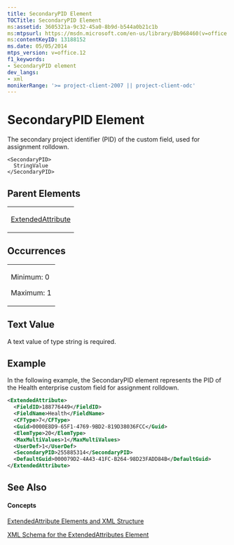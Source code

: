 ```yaml
---
title: SecondaryPID Element
TOCTitle: SecondaryPID Element
ms:assetid: 3605321a-9c32-45a0-8b9d-b544a0b21c1b
ms:mtpsurl: https://msdn.microsoft.com/en-us/library/Bb968460(v=office.12)
ms:contentKeyID: 13188152
ms.date: 05/05/2014
mtps_version: v=office.12
f1_keywords:
- SecondaryPID element
dev_langs:
- xml
monikerRange: '>= project-client-2007 || project-client-odc'
---
```


# SecondaryPID Element




The secondary project identifier (PID) of the custom field, used for assignment rolldown.

    <SecondaryPID>
      StringValue
    </SecondaryPID>

## Parent Elements

<table>
<colgroup>
<col style="width: 100%" />
</colgroup>
<tbody>
<tr class="odd">
<td><p><a href="bb968669(v=office.12).md">ExtendedAttribute</a></p></td>
</tr>
</tbody>
</table>

## Occurrences

<table>
<colgroup>
<col style="width: 100%" />
</colgroup>
<tbody>
<tr class="odd">
<td><p>Minimum: 0</p>
<p>Maximum: 1</p></td>
</tr>
</tbody>
</table>

## Text Value

A text value of type string is required.

## Example

In the following example, the SecondaryPID element represents the PID of the Health enterprise custom field for assignment rolldown.

``` xml
<ExtendedAttribute>
  <FieldID>188776449</FieldID>
  <FieldName>Health</FieldName>
  <CFType>7</CFType>
  <Guid>0000E8D9-65F1-4769-9BD2-819D38036FCC</Guid>
  <ElemType>20</ElemType>
  <MaxMultiValues>1</MaxMultiValues>
  <UserDef>1</UserDef>
  <SecondaryPID>255885314</SecondaryPID>
  <DefaultGuid>000079D2-4A43-41FC-B264-98D23FADD84B</DefaultGuid>
</ExtendedAttribute>
```

## See Also

#### Concepts

[ExtendedAttribute Elements and XML Structure](bb968579\(v=office.12\).md)

[XML Schema for the ExtendedAttributes Element](bb968705\(v=office.12\).md)

